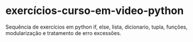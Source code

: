 # exercícios-curso-em-video-python
 Sequência de exercícios em python if, else, lista, dicionario, tupla, funções, modularização e tratamento de erro excessões.
